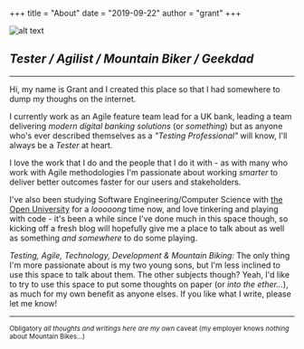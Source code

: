 +++
title = "About"
date = "2019-09-22"
author = "grant"
+++


![alt text](/images/Stif_Five_Round.png "High Five Br0!")
## _Tester / Agilist / Mountain Biker / Geekdad_
___

Hi, my name is Grant and I created this place so that I had somewhere to dump my thoughs on the internet.

I currently work as an Agile feature team lead for a UK bank, leading a team delivering _modern digital banking solutions_ (or _something_) but as anyone who's ever described themselves as a _"Testing Professional"_ will know, I'll always be a _Tester_ at heart.

I love the work that I do and the people that I do it with - as with many who work with Agile methodologies I'm passionate about working _smarter_ to deliver better outcomes faster for our users and stakeholders.

I've also been studying Software Engineering/Computer Science with
[the Open University](https://www.open.ac.uk "The Open University") for a _looooong_ time now, and love tinkering and playing with code - it's been a while since I've done much in this space though, so kicking off a fresh blog will hopefully give me a place to talk about as well as something _and somewhere_ to do some playing.

_Testing, Agile, Technology, Development & Mountain Biking:_ The only thing I'm more passionate about is my two young sons, but I'm less inclined to use this space to talk about them. The other subjects though? Yeah, I'd like to try to use this space to put some thoughts on paper (or _into the ether..._), as much for my own benefit as anyone elses. If you like what I write, please let me know!




___
<sub> Obligatory _all thoughts and writings here are my own_ caveat (my employer knows _nothing_ about Mountain Bikes...) </sub>
